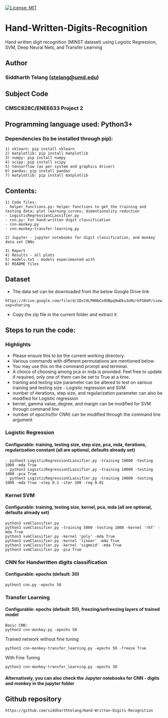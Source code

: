 [![License: MIT](https://img.shields.io/badge/License-MIT-blue.svg)](https://opensource.org/licenses/MIT)

# Hand-Written-Digits-Recognition
Hand written digit recognition (MINST dataset) using Logistic Regression, SVM, Deep Neural Nets, and Transfer Learning

## Author

### Siddharth Telang (stelang@umd.edu)

## Subject Code
### CMSC828C/ENEE633 Project 2

## Programming language used: Python3+
### Dependencies (to be installed through pip):
```
1) sklearn: pip install sklearn
2) matplotlib: pip install matplotlib
3) numpy: pip install numpy
4) scipy: pip install scipy
5) tensorflow (as per system and graphics driver)
6) pandas: pip install pandas
7) matplotlib: pip install matplotlib
```

## Contents:
```
1) Code files:
- helper_functions.py: helper functions to get the training and testing data; plot learning curves; dimentionality reduction
- LogisticRegressionCLassifier.py
- cnn.py: For hand-written digit classification
- cnn-monkey.py
- cnn-monkey-transfer-learning.py

2) Jupyter - jupyter notebooks for digit classification, and monkey data set CNNs

3) Report
4) Results - all plots
5) models.txt - models experimented with
6) README files
```

## Dataset
- The data set can be downloaded from the below Google Drive link
```
https://drive.google.com/file/d/1Dx19LPN9bCo9OBpq9wDku3oMzrkFG8mP/view?usp=sharing
```
- Copy the zip file in the current folder and extract it

## Steps to run the code:
### Highlights
- Please ensure this to be the current working directory.
- Various commands with different permutations are mentioned below.
- You may use this on the command prompt and terminal.
- A choice of choosing among pca or mda is provided. Feel free to update if required, only one of them can be set to True at a time.
- training and testing size parameter can be altered to test on various training and testing size - Logistic regression and SVM
- number of iterations, step size, and regularization parameter can also be modified for Logistic regression
- kernel, gamma value, degree, and margin can be modified for SVM through command line
- number of epochs(for CNN) can be modified through the command line argument

### Logistic Regression
#### Configurable: training, testing size, step size, pca, mda, iterations, regularization constant (all are optional, defaults already set)
```
- python3 LogisticRegressionCLassifier.py -training 10000 -testing 1000 -mda True
- python3 LogisticRegressionCLassifier.py -training 10000 -testing 1000 -pca True
- python3 LogisticRegressionCLassifier.py -training 10000 -testing 1000 -mda True -step 0.1 -iter 100 -reg 0.01
```

### Kernel SVM
#### Configurable: training, testing size, kernel, pca, mda (all are optional, defaults already set)
```
python3 svmClassifier.py
python3 svmClassifier.py -training 5000 -testing 1000 -kernel 'rbf' -mda True
python3 svmClassifier.py -kernel 'poly' -mda True
python3 svmClassifier.py -kernel 'linear' -mda True
python3 svmClassifier.py -kernel 'sigmoid' -mda True
python3 svmClassifier.py -pca True

```
### CNN for Handwritten digits classification
#### Configurable: epochs (default: 30)
```
python3 cnn.py -epochs 50
```

### Transfer Learning
####  Configurable: epochs (default: 50), freezing/unfreezing layers of trained model
```
Basic CNN:
python3 cnn-monkey.py -epochs 50
```
Trained network without fine tuning
```
python3 cnn-monkey-transfer_learning.py -epochs 50 -freeze True
```
With Fine Tuning
```
python3 cnn-monkey-transfer_learning.py -epochs 30
```

#### Alternatively, you can also check the Jupyter notebooks for CNN - digits and monkey in the jupyter folder


## Github repository
```
https://github.com/siddharthtelang/Hand-Written-Digits-Recognition
```
